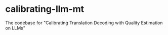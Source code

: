 # calibrating-llm-mt
The codebase for "Calibrating Translation Decoding with Quality Estimation on LLMs"

